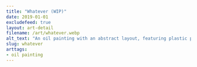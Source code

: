 ```yaml
---
title: "Whatever (WIP)"
date: 2019-01-01
excludefeed: true
layout: art-detail
filename: /art/whatever.webp
alt_text: "An oil painting with an abstract layout, featuring plastic parts of a small toy automobile. This is the incomplete version, as it lacks the final paintover."
slug: whatever
arttags:
- oil painting
---
```

